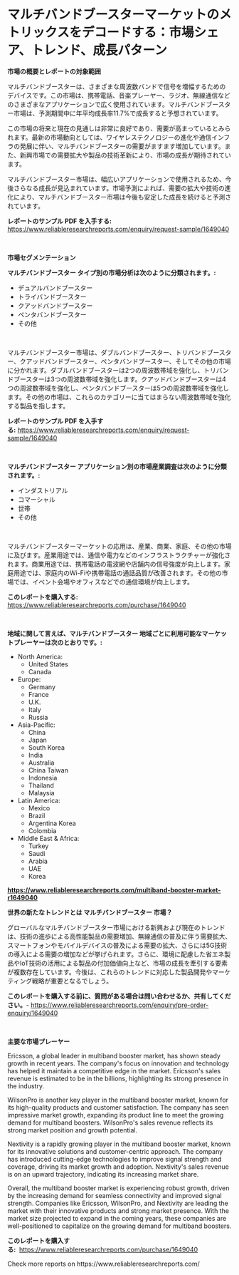 <p><h1>マルチバンドブースターマーケットのメトリックスをデコードする：市場シェア、トレンド、成長パターン</h1></p><p><strong>市場の概要とレポートの対象範囲</strong></p>
<p><p>マルチバンドブースターは、さまざまな周波数バンドで信号を増幅するためのデバイスです。この市場は、携帯電話、音楽プレーヤー、ラジオ、無線通信などのさまざまなアプリケーションで広く使用されています。マルチバンドブースター市場は、予測期間中に年平均成長率11.7%で成長すると予想されています。</p><p>この市場の将来と現在の見通しは非常に良好であり、需要が高まっているとみられます。最新の市場動向としては、ワイヤレステクノロジーの進化や通信インフラの発展に伴い、マルチバンドブースターの需要がますます増加しています。また、新興市場での需要拡大や製品の技術革新により、市場の成長が期待されています。</p><p>マルチバンドブースター市場は、幅広いアプリケーションで使用されるため、今後さらなる成長が見込まれています。市場予測によれば、需要の拡大や技術の進化により、マルチバンドブースター市場は今後も安定した成長を続けると予測されています。</p></p>
<p><strong>レポートのサンプル PDF を入手する:</strong> <a href="https://www.reliableresearchreports.com/enquiry/request-sample/1649040">https://www.reliableresearchreports.com/enquiry/request-sample/1649040</a></p>
<p>&nbsp;</p>
<p><strong>市場セグメンテーション</strong></p>
<p><strong>マルチバンドブースター タイプ別の市場分析は次のように分類されます。:</strong></p>
<p><ul><li>デュアルバンドブースター</li><li>トライバンドブースター</li><li>クアッドバンドブースター</li><li>ペンタバンドブースター</li><li>その他</li></ul></p>
<p>&nbsp;</p>
<p><p>マルチバンドブースター市場は、ダブルバンドブースター、トリバンドブースター、クアッドバンドブースター、ペンタバンドブースター、そしてその他の市場に分かれます。ダブルバンドブースターは2つの周波数帯域を強化し、トリバンドブースターは3つの周波数帯域を強化します。クアッドバンドブースターは4つの周波数帯域を強化し、ペンタバンドブースターは5つの周波数帯域を強化します。その他の市場は、これらのカテゴリーに当てはまらない周波数帯域を強化する製品を指します。</p></p>
<p><strong>レポートのサンプル PDF を入手する:</strong>&nbsp;<a href="https://www.reliableresearchreports.com/enquiry/request-sample/1649040">https://www.reliableresearchreports.com/enquiry/request-sample/1649040</a></p>
<p>&nbsp;</p>
<p><strong> マルチバンドブースター アプリケーション別の市場産業調査は次のように分類されます。:</strong></p>
<p><ul><li>インダストリアル</li><li>コマーシャル</li><li>世帯</li><li>その他</li></ul></p>
<p>&nbsp;</p>
<p><p>マルチバンドブースターマーケットの応用は、産業、商業、家庭、その他の市場に及びます。産業用途では、通信や電力などのインフラストラクチャーが強化されます。商業用途では、携帯電話の電波網や店舗内の信号強度が向上します。家庭用途では、家庭内のWi-Fiや携帯電話の通話品質が改善されます。その他の市場では、イベント会場やオフィスなどでの通信環境が向上します。</p></p>
<p><strong>このレポートを購入する:</strong>&nbsp; <a href="https://www.reliableresearchreports.com/purchase/1649040">https://www.reliableresearchreports.com/purchase/1649040</a></p>
<p>&nbsp;</p>
<p><strong>地域に関して言えば、マルチバンドブースター 地域ごとに利用可能なマーケットプレーヤーは次のとおりです。:</strong></p>
<p><ul>
    <li>
        North America:
        <ul>
            <li>United States</li>
            <li>Canada</li>
        </ul>
    </li>
    <li>
        Europe:
        <ul>
            <li>Germany</li>
            <li>France</li>
            <li>U.K.</li>
            <li>Italy</li>
            <li>Russia</li>
        </ul>
    </li>
    <li>
        Asia-Pacific:
        <ul>
            <li>China</li>
            <li>Japan</li>
            <li>South Korea</li>
            <li>India</li>
            <li>Australia</li>
            <li>China Taiwan</li>
            <li>Indonesia</li>
            <li>Thailand</li>
            <li>Malaysia</li>
        </ul>
    </li>
    <li>
        Latin America:
        <ul>
            <li>Mexico</li>
            <li>Brazil</li>
            <li>Argentina Korea</li>
            <li>Colombia</li>
        </ul>
    </li>
    <li>
        Middle East & Africa:
        <ul>
            <li>Turkey</li>
            <li>Saudi</li>
            <li>Arabia</li>
            <li>UAE</li>
            <li>Korea</li>
        </ul>
    </li>
    </ul></p>
<p><strong><a href="https://www.reliableresearchreports.com/multiband-booster-market-r1649040">https://www.reliableresearchreports.com/multiband-booster-market-r1649040</a></strong>&nbsp;</p>
<p><strong>世界の新たなトレンドとは マルチバンドブースター 市場？</strong></p>
<p><p>グローバルなマルチバンドブースター市場における新興および現在のトレンドは、技術の進歩による高性能製品の需要増加、無線通信の普及に伴う需要拡大、スマートフォンやモバイルデバイスの普及による需要の拡大、さらには5G技術の導入による需要の増加などが挙げられます。さらに、環境に配慮した省エネ製品やIoT技術の活用による製品の付加価値向上など、市場の成長を牽引する要素が複数存在しています。今後は、これらのトレンドに対応した製品開発やマーケティング戦略が重要となるでしょう。</p></p>
<p><strong>このレポートを購入する前に、質問がある場合は問い合わせるか、共有してください。</strong>- <a href="https://www.reliableresearchreports.com/enquiry/pre-order-enquiry/1649040">https://www.reliableresearchreports.com/enquiry/pre-order-enquiry/1649040</a></p>
<p>&nbsp;</p>
<p><strong>主要な市場プレーヤー</strong></p>
<p><p>Ericsson, a global leader in multiband booster market, has shown steady growth in recent years. The company's focus on innovation and technology has helped it maintain a competitive edge in the market. Ericsson's sales revenue is estimated to be in the billions, highlighting its strong presence in the industry.</p><p>WilsonPro is another key player in the multiband booster market, known for its high-quality products and customer satisfaction. The company has seen impressive market growth, expanding its product line to meet the growing demand for multiband boosters. WilsonPro's sales revenue reflects its strong market position and growth potential.</p><p>Nextivity is a rapidly growing player in the multiband booster market, known for its innovative solutions and customer-centric approach. The company has introduced cutting-edge technologies to improve signal strength and coverage, driving its market growth and adoption. Nextivity's sales revenue is on an upward trajectory, indicating its increasing market share.</p><p>Overall, the multiband booster market is experiencing robust growth, driven by the increasing demand for seamless connectivity and improved signal strength. Companies like Ericsson, WilsonPro, and Nextivity are leading the market with their innovative products and strong market presence. With the market size projected to expand in the coming years, these companies are well-positioned to capitalize on the growing demand for multiband boosters.</p></p>
<p><strong>このレポートを購入する:</strong>&nbsp;&nbsp;<a href="https://www.reliableresearchreports.com/purchase/1649040">https://www.reliableresearchreports.com/purchase/1649040</a></p>
<p>Check more reports on https://www.reliableresearchreports.com/</p>